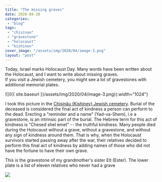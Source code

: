 ```yaml
---
title: "The missing graves"
date: 2020-04-20
categories: 
 - "blog"
tags: 
 - "chisinau"
 - "gravestone"
 - "holocaust"
 - "kishinev"
cover_image: "/assets/img/2020/04/image-3.png"
layout: "post"
---
```


Today, Israel marks Holocaust Day. Many words have been written about the Holocaust, and I want to write about missing graves.  
If you visit a Jewish cemetery, you might see a lot of gravestones with additional memorial plates.

![]({{ site.baseurl }}/assets/img/2020/04/image-3.png){:width="1024"}

I took this picture in the [Chișinău (Kishinev) Jewish cemetery](https://gorelik.net/2019/03/04/chisinau-jewish-cemetery/). Burial of the deceased is considered the final act of kindness a person can perform to the dead. Erecting a "reminder and a name" (Yad-va-Shem), i.e a gravestone, is an intrinsic part of the burial. The Hebrew term for this act of kindness is "Chesed shel emet" -- the truthful kindness. Many people died during the Holocaust without a grave, without a gravestone, and without any sign of kindness around them. That is why, when the Holocaust survivors started passing away after the war, their relatives decided to perform this final act of kindness by adding names of those who did not have the fortune to have their own grave.

This is the gravestone of my grandmother's sister Etl (Ester). The lower plate is a list of eleven relatives who never had a grave

![](https://lh3.googleusercontent.com/6bLTpSsAqCxm1c-puA8HcB_zz17vQRq-87Rl5EMClWwYZF_0eTdh63CrMDQbLIuU69TfmuIdYid9GZwVa227A42xA23YV7U5GEO7yYse7wW5UvnIz0tRS7YffOp6peRnftZcBEQK8CliC-CxO7rUpip5bzXqbzNhyU34khvaW1B44S3NE6JsbMMv6fbeEuDmyyw35pk4kVmF_r-kIaxv3j2dqYIeMcwzNQ2-hP8aZogtkF833xXHK2QYtkEZrzOsLwuEYepWrqHMhHUQxeMJmiQKOfp4SvC1bivCYUaWIWlXZUvsmUWucWn_ecGa9teqPo_02GiRQ0ruQuoleUI055ZN7n3Om9xnmOtt1tGYwBxsY6f1fgcQQqTCSVMq6U-zUNuAdN2WKhimj4_rkGkMNcRPJrExsaJ9Vw5VhrTdRSCjvj_mcUQLlia-cfv5I2V4hrXqsy7JMsmJAEikEf175zZurS1VYVAotPa_2qE9xP575oT2D9_38MaL29Q3BqMT-gPGnzdAoTpnIbbaLQGrUPyys5A87-hbuuS2a1tHKjf0npmDIRYSN4Ffd1J1RLx2IV0ndlosw7HUk7ZhNrjwVWBAZlkMnAjTy6jkepzQL9DWNtJiauekNai0McyU1IDyodyeNDyFShjRlhe_okXMVmNTpVXw51tb3dVmO6Ls2VFOVa9Drnqsa-X7VOEFwg=w1898-h2530-no)
